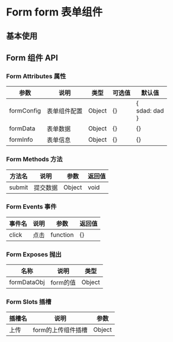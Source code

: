 # Form form 表单组件

## 基本使用

<preview path="../demos/form/form-1.vue" title="基本使用" description=" "></preview>

## Form 组件 API

### Form Attributes 属性
  | 参数 | 说明 | 类型 | 可选值 | 默认值 |
  | ---- | ---- | ---- | ------ | ------ |
  | formConfig  |  表单组件配置  |  Object  |  {}  |  {<br/>    sdad: dad<br/>  } |
| formData  |  表单数据  |  Object  |  {}  |  {} |
| formInfo  |  表单信息  |  Object  |  {}  |  {} |
### Form Methods 方法
  | 方法名 | 说明 | 参数 | 返回值 |
  | ------ | ---- | ---- | ------ |
  | submit  |  提交数据  |  Object  |  void |
### Form Events 事件
  | 事件名 | 说明 | 参数 | 返回值 |
  | ------ | ---- | ---- | ------ |
  | click  |  点击  |  function  |  {}  |  {} |
### Form Exposes 抛出
  | 名称 | 说明 | 类型 |
  |  ----  | ----  | ----  |
  | formDataObj  |  form的值  |  Object |
### Form Slots 插槽
  | 插槽名 | 说明 | 参数 |
  | ------ | ---- | ---- |
  | 上传  |  form的上传组件插槽  |  Object |
